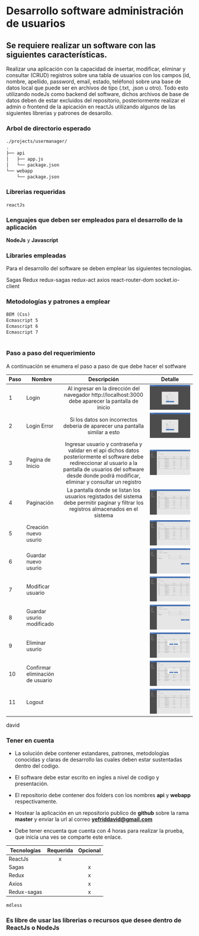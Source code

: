 # Desarrollo software administración de usuarios

## Se requiere realizar un software con las siguientes características.


Realizar una aplicación con la capacidad de insertar, modificar, eliminar
y consultar (CRUD) registros sobre una tabla de usuarios con los campos (id, nombre, apellido,
password, email, estado, teléfono) sobre una base de datos local que puede ser en archivos de tipo (.txt,
.json u otro).  Todo esto utilizando nodeJs como backend del software, dichos archivos de base de datos deben de
estar excluidos del repositorio, posteriormente realizar el admin o frontend de la apicación en reactJs utilizando
algunos de las siguientes librerias y patrones de desarollo.



### Arbol de directorio esperado
```
./projects/usermanager/
.
├── api
│   ├── app.js
│   └── package.json
└── webapp
    └── package.json
```

### Librerias requeridas
```
reactJs
```

### Lenguajes que deben ser empleados para el desarrollo de la aplicación

**NodeJs** y **Javascript**


### Libraries empleadas

Para el desarrollo del software se deben emplear las siguientes tecnologias.

Sagas
Redux
redux-sagas
redux-act
axios
react-router-dom
socket.io-client



### Metodologías y patrones a emplear
```
BEM (Css)
Ecmascript 5
Ecmascript 6
Ecmascript 7


```

### Paso a paso del requerimiento

A continuación se enumera el paso a paso de que debe hacer el sotfware


| Paso| Nombre  | Descripción   |   Detalle  	  |
| --- |-------------|:-------------:|:-------------:|
| 1 | Login | Al ingresar en la dirección del navegador http://localhost:3000 debe aparecer la pantalla de inicio  |	![Example](./images/login.png)	|
| 2 | Login Error |Si los datos son incorrectos deberia de aparecer una pantalla similar a esto  | ![Example](./images/login-error.png)	|
| 3 | Pagina de Inicio |Ingresar usuario y contraseña y validar en el api dichos datos posteriormente el software debe redireccionar al usuario a la pantalla de usuarios del software desde donde podrá modificar, eliminar y consultar un registro  |	![Example](./images/home.png) |
| 4 | Paginación | La pantalla donde se listan los usuarios registados del sistema debe permitir paginar y filtrar los registros almacenados en el sistema | ![Example](./images/pagination.png)	|
| 5 | Creación nuevo usurio |  | ![Example](./images/new.png)	|
| 6 | Guardar nuevo usurio |  | ![Example](./images/save-new.png)	|
| 7 | Modificar usuario |  | ![Example](./images/alter.png)	|
| 8 | Guardar usurio modificado |  | ![Example](./images/save-alter.png)	|
| 9 | Eliminar usurio |  | ![Example](./images/delete.png)	|
| 10 | Confirmar eliminación de usuario |  | ![Example](./images/confirn-delete.png)	|
| 11 | Logout |  | ![Example](./images/home.png)	|

david



### Tener en cuenta

- La solución debe contener estandares, patrones, metodologías conocidas y claras
de desarrollo las cuales deben estar sustentadas dentro del codigo.

- El software debe estar escrito en ingles a nivel de codigo y presentación.

- El repositorio debe contener dos folders con los nombres **api** y **webapp**
  respectivamente.

- Hostear la aplicación en un repositorio publico de **github**
sobre la rama **master** y enviar la url al correo **yefriddavid@gmail.com**

- Debe tener encuenta que cuenta con 4 horas para realizar la prueba, que inicia
  una ves se comparte este enlace.









| Tecnologías   | Requerida     | Opcional  	|
| ------------- |:-------------:|:-------------:|
| ReactJs       | 	x 	|  		|
| Sagas         |  		| 	x 	|
| Redux         |  		| 	x 	|
| Axios         |  		| 	x 	|
| Redux-sagas   |  		| 	x 	|


`mdless`

### Es libre de usar las librerias o recursos que desee dentro de ReactJs o NodeJs

